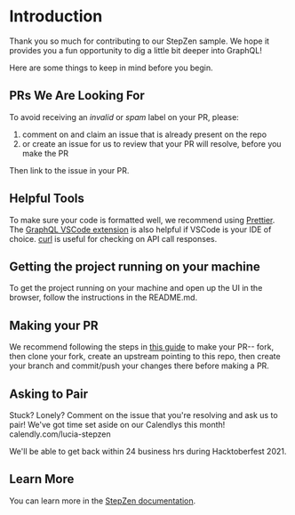 # Introduction

Thank you so much for contributing to our StepZen sample. We hope it provides you a fun opportunity to dig a little bit deeper into GraphQL! 

Here are some things to keep in mind before you begin.

## PRs We Are Looking For

To avoid receiving an _invalid_ or _spam_ label on your PR, please:
1. comment on and claim an issue that is already present on the repo 
2. or create an issue for us to review that your PR will resolve, before you make the PR

Then link to the issue in your PR. 

## Helpful Tools

To make sure your code is formatted well, we recommend using [Prettier](https://prettier.io/). 
The [GraphQL VSCode extension](https://marketplace.visualstudio.com/items?itemName=GraphQL.vscode-graphql) is also helpful if VSCode is your IDE of choice.
[curl](https://curl.se/) is useful for checking on API call responses.

## Getting the project running on your machine
To get the project running on your machine and open up the UI in the browser, follow the instructions in the README.md. 

## Making your PR

We recommend following the steps in [this guide](https://www.dataschool.io/how-to-contribute-on-github/) to make your PR-- fork, then clone your fork, create an upstream pointing to this repo, then create your branch and commit/push your changes there before making a PR. 

## Asking to Pair
Stuck? Lonely? Comment on the issue that you're resolving and ask us to pair! We've got time set aside on our Calendlys this month!
calendly.com/lucia-stepzen

We'll be able to get back within 24 business hrs during Hacktoberfest 2021.

## Learn More
You can learn more in the [StepZen documentation](https://stepzen.com/docs).
